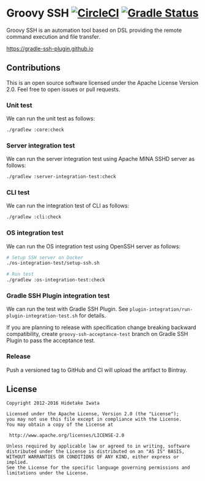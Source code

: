 Groovy SSH [![CircleCI](https://circleci.com/gh/int128/groovy-ssh.svg?style=shield)](https://circleci.com/gh/int128/groovy-ssh) [![Gradle Status](https://gradleupdate.appspot.com/int128/groovy-ssh/status.svg?branch=master)](https://gradleupdate.appspot.com/int128/groovy-ssh/status)
==========

Groovy SSH is an automation tool based on DSL providing the remote command execution and file transfer.

https://gradle-ssh-plugin.github.io


Contributions
-------------

This is an open source software licensed under the Apache License Version 2.0.
Feel free to open issues or pull requests.


### Unit test

We can run the unit test as follows:

```sh
./gradlew :core:check
```


### Server integration test

We can run the server integration test using Apache MINA SSHD server as follows:

```sh
./gradlew :server-integration-test:check
```


### CLI test

We can run the integration test of CLI as follows:

```sh
./gradlew :cli:check
```


### OS integration test

We can run the OS integration test using OpenSSH server as follows:

```sh
# Setup SSH server on Docker
./os-integration-test/setup-ssh.sh

# Run test
./gradlew :os-integration-test:check
```


### Gradle SSH Plugin integration test

We can run the test with Gradle SSH Plugin.
See `plugin-integration/run-plugin-integration-test.sh` for details.

If you are planning to release with specification change breaking backward compatibility,
create `groovy-ssh-acceptance-test` branch on Gradle SSH Plugin to pass the acceptance test.


### Release

Push a versioned tag to GitHub and CI will upload the artifact to Bintray.


License
-------

```
Copyright 2012-2016 Hidetake Iwata

Licensed under the Apache License, Version 2.0 (the "License");
you may not use this file except in compliance with the License.
You may obtain a copy of the License at

 http://www.apache.org/licenses/LICENSE-2.0

Unless required by applicable law or agreed to in writing, software
distributed under the License is distributed on an "AS IS" BASIS,
WITHOUT WARRANTIES OR CONDITIONS OF ANY KIND, either express or implied.
See the License for the specific language governing permissions and
limitations under the License.
```
